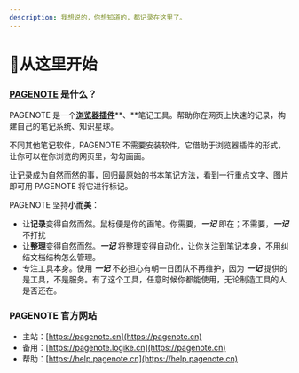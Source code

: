 ```yaml
---
description: 我想说的，你想知道的，都记录在这里了。
---
```


# 🏡从这里开始

### [PAGENOTE](https://pagenote.cn) 是什么？

PAGENOTE 是一个[**浏览器插件**](https://pagenote.logike.cn/install)**、**笔记工具。帮助你在网页上快速的记录，构建自己的笔记系统、知识星球。

不同其他笔记软件，PAGENOTE  不需要安装软件，它借助于浏览器插件的形式，让你可以在你浏览的网页里，勾勾画画。

让记录成为自然而然的事，回归最原始的书本笔记方法，看到一行重点文字、图片即可用 PAGENOTE 将它进行标记。

PAGENOTE 坚持**小而美**：

* 让**记录**变得自然而然。鼠标便是你的画笔。你需要，_**一记**_ 即在；不需要，_**一记**_ 不打扰
* 让**整理**变得自然而然。_**一记**_ 将整理变得自动化，让你关注到笔记本身，不用纠结文档结构怎么管理。
* 专注工具本身。使用 _**一记**_ 不必担心有朝一日团队不再维护，因为 _**一记**_ 提供的是工具，不是服务。有了这个工具，任意时候你都能使用，无论制造工具的人是否还在。

### PAGENOTE 官方网站

* 主站：[https://pagenote.cn](https://pagenote.cn)
* 备用：[https://pagenote.logike.cn](https://pagenote.cn)
* 帮助：[https://help.pagenote.cn](https://help.pagenote.cn)

